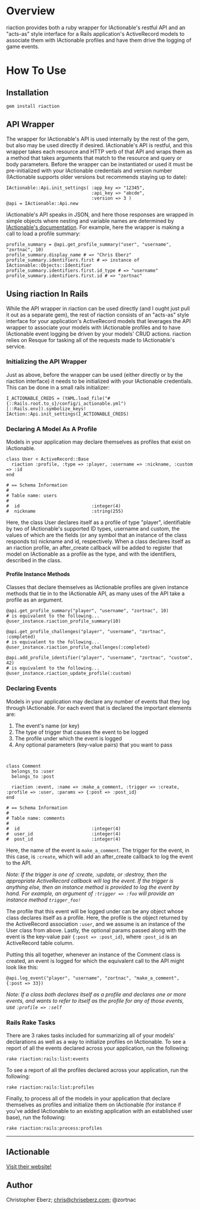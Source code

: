 # Overview #

riaction provides both a ruby wrapper for IActionable's restful API and an "acts-as" style interface for a Rails application's ActiveRecord models to associate them with IActionable profiles and have them drive the logging of game events.

# How To Use #

## Installation ##

    gem install riaction

## API Wrapper ##

The wrapper for IActionable's API is used internally by the rest of the gem, but also may be used directly if desired.  IActionable's API is restful, and this wrapper takes each resource and HTTP verb of that API and wraps them as a method that takes arguments that match to the resource and query or body parameters.  Before the wrapper can be instantiated or used it must be pre-initialized with your IActionable credentials and version number (IActionable supports older versions but recommends staying up to date):

    IActionable::Api.init_settings( :app_key => "12345",
                                    :api_key => "abcde",
                                    :version => 3 )
    @api = IActionable::Api.new

IActionable's API speaks in JSON, and here those responses are wrapped in simple objects where nesting and variable names are determined by [IActionable's documentation](http://www.http://iactionable.com/api/).  For example, here the wrapper is making a call to load a profile summary:

    profile_summary = @api.get_profile_summary("user", "username", "zortnac", 10)
    profile_summary.display_name # => "Chris Eberz"
    profile_summary.identifiers.first # => instance of IActionable::Objects::Identifier
    profile_summary.identifiers.first.id_type # => "username"
    profile_summary.identifiers.first.id # => "zortnac"
  
## Using riaction In Rails ##

While the API wrapper in riaction can be used directly (and I ought just pull it out as a separate gem), the rest of riaction consists of an "acts-as" style interface for your application's ActiveRecord models that leverages the API wrapper to associate your models with IActionable profiles and to have IActionable event logging be driven by your models' CRUD actions.  riaction relies on Resque for tasking all of the requests made to IActionable's service.

### Initializing the API Wrapper ###

Just as above, before the wrapper can be used (either directly or by the riaction interface) it needs to be initialized with your IActionable credentials.  This can be done in a small rails initializer:

    I_ACTIONABLE_CREDS = (YAML.load_file("#{::Rails.root.to_s}/config/i_actionable.yml")[::Rails.env]).symbolize_keys!
    IAction::Api.init_settings(I_ACTIONABLE_CREDS)

### Declaring A Model As A Profile ###

Models in your application may declare themselves as profiles that exist on IActionable.

    class User < ActiveRecord::Base
      riaction :profile, :type => :player, :username => :nickname, :custom => :id
    end
    
    # == Schema Information
    #
    # Table name: users
    #
    #  id                           :integer(4)
    #  nickname                     :string(255)
  
Here, the class User declares itself as a profile of type "player", identifiable by two of IActionable's supported ID types, username and custom, the values of which are the fields (or any symbol that an instance of the class responds to) nickname and id, respectively.  When a class declares itself as an riaction profile, an after_create callback will be added to register that model on IActionable as a profile as the type, and with the identifiers, described in the class.

#### Profile Instance Methods ####

Classes that declare themselves as IActionable profiles are given instance methods that tie in to the IActionable API, as many uses of the API take a profile as an argument.

    @api.get_profile_summary("player", "username", "zortnac", 10)
    # is equivalent to the following...
    @user_instance.riaction_profile_summary(10)
    
    @api.get_profile_challenges("player", "username", "zortnac", :completed)
    # is equivalent to the following...
    @user_instance.riaction_profile_challenges(:completed)
    
    @api.add_profile_identifier("player", "username", "zortnac", "custom", 42)
    # is equivalent to the following...
    @user_instance.riaction_update_profile(:custom)

### Declaring Events ###

Models in your application may declare any number of events that they log through IActionable.  For each event that is declared the important elements are:

1. The event's name (or key)
2. The type of trigger that causes the event to be logged
3. The profile under which the event is logged
4. Any optional parameters (key-value pairs) that you want to pass

` `

    class Comment
      belongs_to :user
      belongs_to :post
      
      riaction :event, :name => :make_a_comment, :trigger => :create, :profile => :user, :params => {:post => :post_id}
    end
    
    # == Schema Information
    #
    # Table name: comments
    #
    #  id                           :integer(4)
    #  user_id                      :integer(4)
    #  post_id                      :integer(4)

Here, the name of the event is `make_a_comment`.  The trigger for the event, in this case, is `:create`, which will add an after_create callback to log the event to the API.  

_Note: If the trigger is one of :create, :update, or :destroy, then the appropriate ActiveRecord callback will log the event.  If the trigger is anything else, then an instance method is provided to log the event by hand.  For example, an argument of `:trigger => :foo` will provide an instance method `trigger_foo!`_

The profile that this event will be logged under can be any object whose class declares itself as a profile.  Here, the profile is the object returned by the ActiveRecord association `:user`, and we assume is an instance of the User class from above.  Lastly, the optional params passed along with the event is the key-value pair `{:post => :post_id}`, where `:post_id` is an ActiveRecord table column.

Putting this all together, whenever an instance of the Comment class is created, an event is logged for which the equivalent call to the API might look like this:

    @api.log_event("player", "username", "zortnac", "make_a_comment", {:post => 33})

_Note: If a class both declares itself as a profile and declares one or more events, and wants to refer to itself as the profile for any of those events, use `:profile => :self`_

### Rails Rake Tasks ###

There are 3 rakes tasks included for summarizing all of your models' declarations as well as a way to initialize profiles on IActionable.  To see a report of all the events declared across your application, run the following:

    rake riaction:rails:list:events

To see a report of all the profiles declared across your application, run the following:

    rake riaction:rails:list:profiles

Finally, to process all of the models in your application that declare themselves as profiles and initialize them on IActionable (for instance if you've added IActionable to an existing application with an established user base), run the following:

    rake riaction:rails:process:profiles

----------------

## IActionable ##

[Visit their website!](http://www.iactionable.com)

## Author ##

Christopher Eberz; chris@chriseberz.com; @zortnac